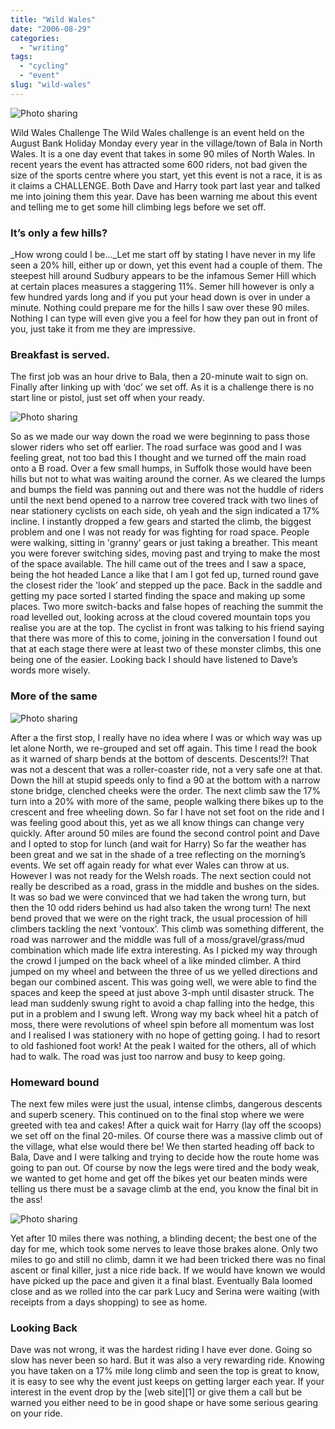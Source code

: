 ```yaml
---
title: "Wild Wales"
date: "2006-08-29"
categories:
  - "writing"
tags:
  - "cycling"
  - "event"
slug: "wild-wales"
---
```


![Photo sharing][image-1]

Wild Wales Challenge The Wild Wales challenge is an event held on the August Bank Holiday Monday every year in the village/town of Bala in North Wales. It is a one day event that takes in some 90 miles of North Wales. In recent years the event has attracted some 600 riders, not bad given the size of the sports centre where you start, yet this event is not a race, it is as it claims a CHALLENGE. Both Dave and Harry took part last year and talked me into joining them this year. Dave has been warning me about this event and telling me to get some hill climbing legs before we set off.

### It’s only a few hills?

\_How wrong could I be…\_Let me start off by stating I have never in my life seen a 20% hill, either up or down, yet this event had a couple of them. The steepest hill around Sudbury appears to be the infamous Semer Hill which at certain places measures a staggering 11%. Semer hill however is only a few hundred yards long and if you put your head down is over in under a minute. Nothing could prepare me for the hills I saw over these 90 miles. Nothing I can type will even give you a feel for how they pan out in front of you, just take it from me they are impressive.

### Breakfast is served.

The first job was an hour drive to Bala, then a 20-minute wait to sign on. Finally after linking up with ‘doc’ we set off. As it is a challenge there is no start line or pistol, just set off when your ready.

![Photo sharing][image-2]

So as we made our way down the road we were beginning to pass those slower riders who set off earlier. The road surface was good and I was feeling great, not too bad this I thought and we turned off the main road onto a B road. Over a few small humps, in Suffolk those would have been hills but not to what was waiting around the corner. As we cleared the lumps and bumps the field was panning out and there was not the huddle of riders until the next bend opened to a narrow tree covered track with two lines of near stationery cyclists on each side, oh yeah and the sign indicated a 17% incline. I instantly dropped a few gears and started the climb, the biggest problem and one I was not ready for was fighting for road space. People were walking, sitting in 'granny’ gears or just taking a breather. This meant you were forever switching sides, moving past and trying to make the most of the space available. The hill came out of the trees and I saw a space, being the hot headed Lance a like that I am I got fed up, turned round gave the closest rider the 'look’ and stepped up the pace. Back in the saddle and getting my pace sorted I started finding the space and making up some places. Two more switch-backs and false hopes of reaching the summit the road levelled out, looking across at the cloud covered mountain tops you realise you are at the top. The cyclist in front was talking to his friend saying that there was more of this to come, joining in the conversation I found out that at each stage there were at least two of these monster climbs, this one being one of the easier. Looking back I should have listened to Dave’s words more wisely.

### More of the same

![Photo sharing][image-3]

After a the first stop, I really have no idea where I was or which way was up let alone North, we re-grouped and set off again. This time I read the book as it warned of sharp bends at the bottom of descents. Descents!?! That was not a descent that was a roller-coaster ride, not a very safe one at that. Down the hill at stupid speeds only to find a 90 at the bottom with a narrow stone bridge, clenched cheeks were the order. The next climb saw the 17% turn into a 20% with more of the same, people walking there bikes up to the crescent and free wheeling down. So far I have not set foot on the ride and I was feeling good about this, yet as we all know things can change very quickly. After around 50 miles are found the second control point and Dave and I opted to stop for lunch (and wait for Harry) So far the weather has been great and we sat in the shade of a tree reflecting on the morning’s events. We set off again ready for what ever Wales can throw at us. However I was not ready for the Welsh roads. The next section could not really be described as a road, grass in the middle and bushes on the sides. It was so bad we were convinced that we had taken the wrong turn, but then the 10 odd riders behind us had also taken the wrong turn! The next bend proved that we were on the right track, the usual procession of hill climbers tackling the next 'vontoux’. This climb was something different, the road was narrower and the middle was full of a moss/gravel/grass/mud combination which made life extra interesting. As I picked my way through the crowd I jumped on the back wheel of a like minded climber. A third jumped on my wheel and between the three of us we yelled directions and began our combined ascent. This was going well, we were able to find the spaces and keep the speed at just above 3-mph until disaster struck. The lead man suddenly swung right to avoid a chap falling into the hedge, this put in a problem and I swung left. Wrong way my back wheel hit a patch of moss, there were revolutions of wheel spin before all momentum was lost and I realised I was stationery with no hope of getting going. I had to resort to old fashioned foot work! At the peak I waited for the others, all of which had to walk. The road was just too narrow and busy to keep going.

### Homeward bound

The next few miles were just the usual, intense climbs, dangerous descents and superb scenery. This continued on to the final stop where we were greeted with tea and cakes! After a quick wait for Harry (lay off the scoops) we set off on the final 20-miles. Of course there was a massive climb out of the village, what else would there be! We then started heading off back to Bala, Dave and I were talking and trying to decide how the route home was going to pan out. Of course by now the legs were tired and the body weak, we wanted to get home and get off the bikes yet our beaten minds were telling us there must be a savage climb at the end, you know the final bit in the ass!

![Photo sharing][image-4]

Yet after 10 miles there was nothing, a blinding decent; the best one of the day for me, which took some nerves to leave those brakes alone. Only two miles to go and still no climb, damn it we had been tricked there was no final ascent or final killer, just a nice ride back. If we would have known we would have picked up the pace and given it a final blast. Eventually Bala loomed close and as we rolled into the car park Lucy and Serina were waiting (with receipts from a days shopping) to see as home.

### Looking Back

Dave was not wrong, it was the hardest riding I have ever done. Going so slow has never been so hard. But it was also a very rewarding ride. Knowing you have taken on a 17% mile long climb and seen the top is great to know, it is easy to see why the event just keeps on getting larger each year. If your interest in the event drop by the [web site][1] or give them a call but be warned you either need to be in good shape or have some serious gearing on your ride.

[image-1]: /images/227983731.jpg
[image-2]: /images/227983541.jpg
[image-3]: /images/227983393.jpg
[image-4]: /images/227982167.jpg
